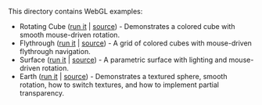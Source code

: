 This directory contains WebGL examples:

 * Rotating Cube ([run it](http://umlcomputergraphics.github.com/GraphicsProject/WebGLExamples/RotatingCube/index.html) | [source](https://github.com/UMLComputerGraphics/GraphicsProject/blob/gh-pages/WebGLExamples/RotatingCube/script.js)) - Demonstrates a colored cube with smooth mouse-driven rotation.
 * Flythrough ([run it](http://umlcomputergraphics.github.com/GraphicsProject/WebGLExamples/Flythrough/index.html) | [source](https://github.com/UMLComputerGraphics/GraphicsProject/blob/gh-pages/WebGLExamples/Flythrough/script.js)) - A grid of colored cubes with mouse-driven flythrough navigation.
 * Surface ([run it](http://umlcomputergraphics.github.com/GraphicsProject/WebGLExamples/Surface/index.html) | [source](https://github.com/UMLComputerGraphics/GraphicsProject/blob/gh-pages/WebGLExamples/Surface/script.js)) - A parametric surface with lighting and mouse-driven rotation.
 * Earth ([run it](http://umlcomputergraphics.github.com/GraphicsProject/WebGLExamples/Earth/main/earth.html) | [source](https://github.com/UMLComputerGraphics/GraphicsProject/blob/gh-pages/WebGLExamples/Earth/main/app.js)) - Demonstrates a textured sphere, smooth rotation, how to switch textures, and how to implement partial transparency.
